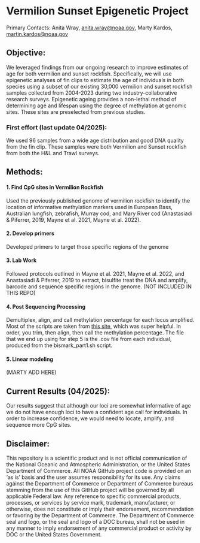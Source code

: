 # Vermilion Sunset Epigenetic Project 

Primary Contacts: Anita Wray, anita.wray@noaa.gov, Marty Kardos, martin.kardos@noaa.gov

## Objective:
We leveraged findings from our ongoing research to improve estimates of age for both vermilion and sunset rockfish. Specifically, we will use epigenetic analyses of fin clips to estimate the age of individuals in both species using a subset of our existing 30,000 vermilion and sunset rockfish samples collected from 2004-2023 during two industry-collaborative research surveys. Epigenetic ageing provides a non-lethal method of determining age and lifespan using the degree of methylation at genomic sites. These sites are preselected from previous studies. 

### First effort (last update 04/2025): 
We used 96 samples from a wide age distribution and good DNA quality from the fin clip. These samples were both Vermilion and Sunset rockfish from both the H&L and Trawl surveys. 

## Methods:
#### 1. Find CpG sites in Vermilion Rockfish
Used the previously published genome of vermilion rockfish to identify the location of informative methylation markers used in European Bass, Australian lungfish, zebrafish, Murray cod, and Mary River cod (Anastasiadi & Piferrer, 2019, Mayne et al. 2021,  Mayne et al. 2022).
#### 2. Develop primers 
Developed primers to target those specific regions of the genome
#### 3. Lab Work
Followed protocols outlined in Mayne et al. 2021,  Mayne et al. 2022, and Anastasiadi & Piferrer, 2019 to extract, bisulfite treat the DNA and amplify, barcode and sequence specific regions in the genome. (NOT INCLUDED IN THIS REPO)
#### 4. Post Sequencing Processing
Demultiplex, align, and call methylation percentage for each locus amplified. Most of the scripts are taken from [this site](https://ucdavis-bioinformatics-training.github.io/2020-Epigenetics_Workshop/WGBS/WGBS), which was super helpful. In order, you trim, then align, then call the methylation percentage. The file that we end up using for step 5 is the .cov file from each individual, produced from the bismark_part1.sh script. 
#### 5. Linear modeling 
(MARTY ADD HERE) 

## Current Results (04/2025):
Our results suggest that although our loci are somewhat informative of age we do not have enough loci to have a confident age call for individuals. In order to increase confidence, we would need to locate, amplify, and sequence more CpG sites.

## Disclaimer: 
This repository is a scientific product and is not official communication of the National Oceanic and Atmospheric Administration, or the United States Department of Commerce. All NOAA GitHub project code is provided on an ‘as is’ basis and the user assumes responsibility for its use. Any claims against the Department of Commerce or Department of Commerce bureaus stemming from the use of this GitHub project will be governed by all applicable Federal law. Any reference to specific commercial products, processes, or services by service mark, trademark, manufacturer, or otherwise, does not constitute or imply their endorsement, recommendation or favoring by the Department of Commerce. The Department of Commerce seal and logo, or the seal and logo of a DOC bureau, shall not be used in any manner to imply endorsement of any commercial product or activity by DOC or the United States Government.
